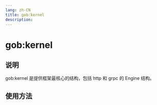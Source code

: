 ```yaml
---
lang: zh-CN
title: gob:kernel
description: 
---
```

# gob:kernel

## 说明

gob:kernel 是提供框架最核心的结构，包括 http 和 grpc 的 Engine 结构。

## 使用方法
```go

```